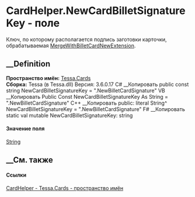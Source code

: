 # CardHelper.NewCardBilletSignatureKey - поле
Ключ, по которому располагается подпись заготовки карточки, обрабатываемая
[MergeWithBilletCardNewExtension](T_Tessa_Extensions_Platform_Server_Cards_MergeWithBilletCardNewExtension.htm).
## __Definition
 **Пространство имён:** [Tessa.Cards](N_Tessa_Cards.htm)  
 **Сборка:** Tessa (в Tessa.dll) Версия: 3.6.0.17
C# __Копировать
     public const string NewCardBilletSignatureKey = ".NewBilletCardSignature"
VB __Копировать
     Public Const NewCardBilletSignatureKey As String = ".NewBilletCardSignature"
C++ __Копировать
     public:
    literal String^ NewCardBilletSignatureKey = ".NewBilletCardSignature"
F# __Копировать
     static val mutable NewCardBilletSignatureKey: string
#### Значение поля
[String](https://learn.microsoft.com/dotnet/api/system.string)
##  __См. также
#### Ссылки
[CardHelper - ](T_Tessa_Cards_CardHelper.htm)
[Tessa.Cards - пространство имён](N_Tessa_Cards.htm)
